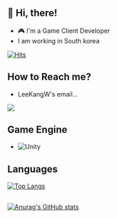 ## 👋 Hi, there!
- 🎮 I'm a Game Client Developer
- I am working in South korea

[![Hits](https://hits.seeyoufarm.com/api/count/incr/badge.svg?url=https%3A%2F%2Fgithub.com%2FLeeKangW%2Fhit-counter&count_bg=%2379C83D&title_bg=%23555555&icon=&icon_color=%23E7E7E7&title=hits&edge_flat=false)](https://hits.seeyoufarm.com)  

## How to Reach me?
- LeeKangW's email... 
<a href="mailto:leegw1371@gmail.com">
<img src="https://img.shields.io/badge/Gmail-d14836?style=flat-square&logo=Gmail&logoColor=white&link=mailto:leegw1371@gmail.com"/>
</a>

## Game Engine
- <img alt="Unity" src ="https://img.shields.io/badge/Unity-000000.svg?&style=for-the-badge&logo=Unity&logoColor=White"/>

## Languages
[![Top Langs](https://github-readme-stats.vercel.app/api/top-langs/?username=LeeKangW&layout=compact&langs_count=5)](https://github.com/anuraghazra/github-readme-stats)

##
[![Anurag's GitHub stats](https://github-readme-stats.vercel.app/api?username=LeeKangW&count_private=true&theme=great-gatsby&include_all_commits=true&show_icons=true)](https://github.com/anuraghazra/github-readme-stats)  



